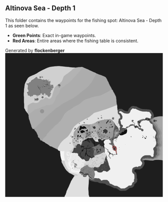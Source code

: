 ## Altinova Sea - Depth 1
This folder contains the waypoints for the fishing spot: Altinova Sea - Depth 1 as seen below.

- **Green Points**: Exact in-game waypoints.
- **Red Areas**: Entire areas where the fishing table is consistent.

Generated by **flockenberger**
![by_flockenberger](./Preview.png)